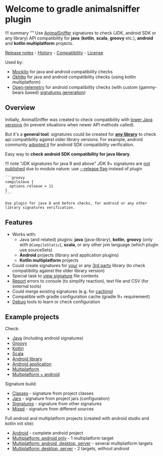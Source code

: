 # Welcome to gradle animalsniffer plugin

!!! summary ""
    Use [AnimalSniffer](http://www.mojohaus.org/animal-sniffer/) signatures to check (JDK, android SDK or any library) API compatibility 
    for **java** (**kotlin**, **scala**, **groovy** etc.), **android** and **kotlin multiplatform** projects.

[Release notes](about/release-notes.md) - [History](about/history.md) - [Compatibility](about/compatibility.md) - [License](about/license.md)

Used by:

* [Mockito](https://github.com/mockito/mockito/blob/main/buildSrc/src/main/kotlin/mockito.java-backward-compatibility-checks-conventions.gradle.kts#L27) for java and android compatibility checks
* [Okhttp](https://github.com/square/okhttp/blob/master/okhttp/build.gradle.kts#L254) for java and android compatibility checks (using kotlin multiplatform)
* [Open-telemetry](https://github.com/open-telemetry/opentelemetry-java/blob/main/buildSrc/src/main/kotlin/otel.animalsniffer-conventions.gradle.kts#L10) 
for android compatibility checks (with custom (gammy-bears based) [signatures generation](https://github.com/open-telemetry/opentelemetry-java/blob/main/animal-sniffer-signature/build.gradle.kts))

## Overview

Initially, AnimalSniffer was created to check compatibility with [lower Java versions](https://search.maven.org/search?q=g:org.codehaus.mojo.signature)
(to prevent situations when newer API methods called).

But it's a **general tool**: signatures could be created for [**any library**](guide/signature/library.md)
to check api compatibility against older library versions.
For example, android community [adopted it](https://github.com/open-toast/gummy-bears) for android SDK compatibility verification.

Easy way to **check android SDK compatibility for java library**.

!!! note "JDK signatures for java 9 and above"
    JDK 9+ signatures are [not published](https://github.com/mojohaus/animal-sniffer/issues/62) due to module nature: use [--release flag](https://docs.gradle.org/current/userguide/building_java_projects.html#sec:compiling_with_release) instead of plugin
    
    ```groovy
    compileJava {
      options.release = 11
    }
    ```

    Use plugin for java 8 and before checks, for android or any other library signatures verification.

## Features

* Works with:
    - Java (and related) plugins: **java** (java-library), **kotlin**, **groovy** (only with `@CompileStatic`), **scala**, 
      or any other jvm language (which plugin use sourceSets)
    - **Android** projects (library and application plugins)
    - **Kotlin multiplatform** projects
* Could create signatures for [your](guide/signature/build.md) or any [3rd party](guide/signature/library.md) 
  library (to check compatibility against the older library version)
* Special task to [view signature](guide/view.md) file contents
* [Report](guide/report.md) errors to console (to simplify reaction), text file and CSV (for external tools)
* Could merge existing signatures (e.g. for [caching](guide/performance.md))
* Compatible with gradle configuration cache (gradle 9+ requirement)
* [Debug](guide/debug/debug.md) tools to learn or check configuration

## Example projects

Check:

* [Java](https://github.com/xvik/gradle-animalsniffer-plugin/tree/master/examples/java) (including android signatures)
* [Groovy](https://github.com/xvik/gradle-animalsniffer-plugin/tree/master/examples/groovy)
* [Kotlin](https://github.com/xvik/gradle-animalsniffer-plugin/tree/master/examples/kotlin)
* [Scala](https://github.com/xvik/gradle-animalsniffer-plugin/tree/master/examples/scala)
* [Android library](https://github.com/xvik/gradle-animalsniffer-plugin/tree/master/examples/android-lib)
* [Android application](https://github.com/xvik/gradle-animalsniffer-plugin/tree/master/examples/android-app)
* [Multiplatform](https://github.com/xvik/gradle-animalsniffer-plugin/tree/master/examples/kotlin-multiplatform)
* [Multiplatform + android](https://github.com/xvik/gradle-animalsniffer-plugin/tree/master/examples/android-kotlin-multiplatform)

Signature build:

* [Classes](https://github.com/xvik/gradle-animalsniffer-plugin/tree/master/examples/buildSignatire/fromClasses) - signature from project classes
* [Jars](https://github.com/xvik/gradle-animalsniffer-plugin/tree/master/examples/buildSignatire/fromJars) - signature from project jars (configuration)
* [Signatures](https://github.com/xvik/gradle-animalsniffer-plugin/tree/master/examples/buildSignatire/fromSignatures) - signature from other signatures
* [Mixed](https://github.com/xvik/gradle-animalsniffer-plugin/tree/master/examples/buildSignatire/fromMix) - signature from different sources

Full android and multiplatform projects (created with android studio and kotlin init site):

* [Android](https://github.com/xvik/gradle-animalsniffer-plugin/tree/master/examples/standalone/android-simple) - complete android project
* [Multiplatform: android only](https://github.com/xvik/gradle-animalsniffer-plugin/tree/master/examples/standalone/kotlin-multi-android-only) - 1 multiplatform target
* [Multiplatform: android, desktop, server](https://github.com/xvik/gradle-animalsniffer-plugin/tree/master/examples/standalone/kotlin-multi-android-desktop-server) - several multiplatform targets
* [Multiplatform: desktop, server](https://github.com/xvik/gradle-animalsniffer-plugin/tree/master/examples/standalone/kotlin-multi-desktop-server) - 2 targets, without android